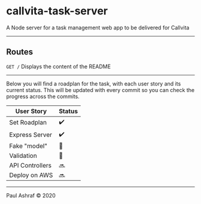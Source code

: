 # callvita-task-server

A Node server for a task management web app to be delivered for Callvita

---

## Routes

`GET /` Displays the content of the README

---

Below you will find a roadplan for the task, with each user story and its current status. This will be updated with every commit so you can check the progress across the commits.

| User Story      | Status             |
| --------------- | ------------------ |
| Set Roadplan    | :heavy_check_mark: |
| Express Server  | :heavy_check_mark: |
| Fake "model"    | :construction:     |
| Validation      | :construction:     |
| API Controllers | :soon:             |
| Deploy on AWS   | :soon:             |

---

Paul Ashraf :copyright: 2020
